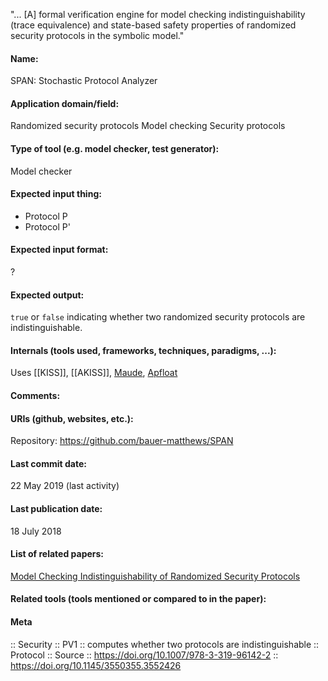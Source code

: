 "... [A] formal verification engine for model checking indistinguishability (trace equivalence) and state-based safety properties of randomized security protocols in the symbolic model."

#### Name:
SPAN: Stochastic Protocol Analyzer

#### Application domain/field:
Randomized security protocols
Model checking
Security protocols

#### Type of tool (e.g. model checker, test generator):
Model checker

#### Expected input thing:
- Protocol P
- Protocol P'

#### Expected input format:
?

#### Expected output:
`true` or `false` indicating whether two randomized security protocols are indistinguishable.

#### Internals (tools used, frameworks, techniques, paradigms, ...):
Uses [[KISS]], [[AKISS]], [Maude](../../Formats/Maude.md), [Apfloat](../Libraries/Apfloat.md)

#### Comments:

#### URIs (github, websites, etc.):
Repository: https://github.com/bauer-matthews/SPAN

#### Last commit date:
22 May 2019 (last activity)

#### Last publication date:
18 July 2018

#### List of related papers:
[Model Checking Indistinguishability of Randomized Security Protocols](https://doi.org/10.1007/978-3-319-96142-2_10)

#### Related tools (tools mentioned or compared to in the paper):

#### Meta
:: Security
:: PV1           :: computes whether two protocols are indistinguishable
:: Protocol
:: Source :: https://doi.org/10.1007/978-3-319-96142-2 :: https://doi.org/10.1145/3550355.3552426
